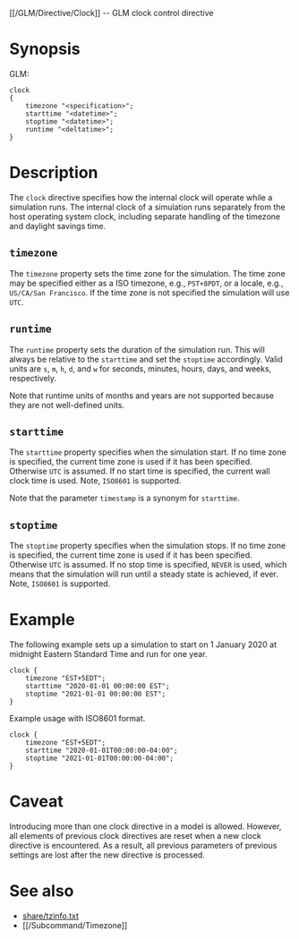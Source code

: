 [[/GLM/Directive/Clock]] -- GLM clock control directive

# Synopsis

GLM:

~~~
clock
{
    timezone "<specification>";
    starttime "<datetime>";
    stoptime "<datetime>";
    runtime "<deltatime>";
}
~~~

# Description

The `clock` directive specifies how the internal clock will operate while a simulation runs.  The internal clock of a simulation runs separately from the host operating system clock, including separate handling of the timezone and daylight savings time.

## `timezone`

The `timezone` property sets the time zone for the simulation.  The time zone may be specified either as a ISO timezone, e.g., `PST+8PDT`, or a locale, e.g., `US/CA/San Francisco`.  If the time zone is not specified the simulation will use `UTC`.

## `runtime`

The `runtime` property sets the duration of the simulation run.  This will always be relative to the `starttime` and set the `stoptime` accordingly.  Valid units are `s`, `m`, `h`, `d`, and `w` for seconds, minutes, hours, days, and weeks, respectively.

Note that runtime units of months and years are not supported because they are not well-defined units.

## `starttime`

The `starttime` property specifies when the simulation start.  If no time zone is specified, the current time zone is used if it has been specified. Otherwise `UTC` is assumed. If no start time is specified, the current wall clock time is used. Note, `ISO8601` is supported.  

Note that the parameter `timestamp` is a synonym for `starttime`.

## `stoptime`

The `stoptime` property specifies when the simulation stops.  If no time zone is specified, the current time zone is used if it has been specified. Otherwise `UTC` is assumed. If no stop time is specified, `NEVER` is used, which means that the simulation will run until a steady state is achieved, if ever. Note, `ISO8601` is supported.

# Example

The following example sets up a simulation to start on 1 January 2020 at midnight Eastern Standard Time and run for one year.

~~~
clock {
    timezone "EST+5EDT";
    starttime "2020-01-01 00:00:00 EST";
    stoptime "2021-01-01 00:00:00 EST";
}
~~~

Example usage with ISO8601 format.
~~~
clock {
    timezone "EST+5EDT";
    starttime "2020-01-01T00:00:00-04:00";
    stoptime "2021-01-01T00:00:00-04:00";
}
~~~

# Caveat

Introducing more than one clock directive in a model is allowed. However, all elements of previous clock directives are reset when a new clock directive is encountered.  As a result, all previous parameters of previous settings are lost after the new directive is processed.

# See also

* [share/tzinfo.txt](https://source.gridlabd.us/blob/master/runtime/tzinfo.txt)
* [[/Subcommand/Timezone]]
